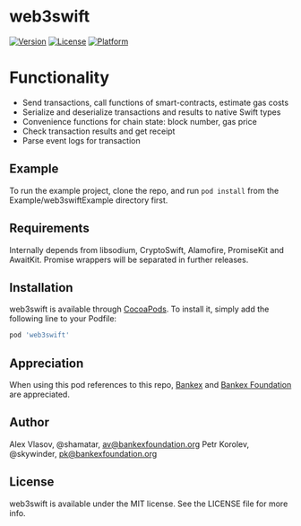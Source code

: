 # web3swift

[![Version](https://img.shields.io/cocoapods/v/web3swift.svg?style=flat)](http://cocoapods.org/pods/web3swift)
[![License](https://img.shields.io/cocoapods/l/web3swift.svg?style=flat)](http://cocoapods.org/pods/web3swift)
[![Platform](https://img.shields.io/cocoapods/p/web3swift.svg?style=flat)](http://cocoapods.org/pods/web3swift)

# Functionality

- Send transactions, call functions of smart-contracts, estimate gas costs
- Serialize and deserialize transactions and results to native Swift types
- Convenience functions for chain state: block number, gas price
- Check transaction results and get receipt
- Parse event logs for transaction

## Example

To run the example project, clone the repo, and run `pod install` from the Example/web3swiftExample directory first.

## Requirements

Internally depends from libsodium, CryptoSwift, Alamofire, PromiseKit and AwaitKit. Promise wrappers will be separated in further releases.

## Installation

web3swift is available through [CocoaPods](http://cocoapods.org). To install
it, simply add the following line to your Podfile:

```ruby
pod 'web3swift'
```

## Appreciation

When using this pod references to this repo, [Bankex](http://bankex.com) and [Bankex Foundation](http://bankexfoundation.org) are appreciated.

## Author

Alex Vlasov, @shamatar,  av@bankexfoundation.org
Petr Korolev, @skywinder, pk@bankexfoundation.org

## License

web3swift is available under the MIT license. See the LICENSE file for more info.
